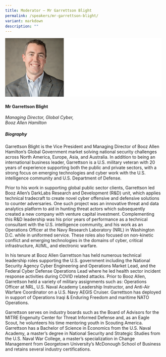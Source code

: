 ```yaml
---
title: Moderator – Mr Garrettson Blight
permalink: /speakers/mr-garrettson-blight/
variant: markdown
description: ""
---
```


![](/images/2024%20speakers/Garrettson_Blight.png)
#### **Mr Garrettson Blight**

*Managing Director, Global Cyber, <br> Booz Allen Hamilton*

##### **Biography**
Garrettson Blight is the Vice President and Managing Director of Booz Allen Hamilton’s Global Government market solving national security challenges across North America, Europe, Asia, and Australia. In addition to being an international business leader, Garrettson is a U.S. military veteran with 20 years of experience supporting both the public and private sectors, with a strong focus on emerging technologies and cyber work with the U.S. intelligence community and U.S. Department of Defense.

Prior to his work in supporting global public sector clients, Garrettson led Booz Allen’s DarkLabs Research and Development (R&amp;D) unit, which applies technical tradecraft to create novel cyber offensive and defensive solutions to counter adversaries. One such project was an
innovative threat and data analytics platform to aid in hunting threat actors which subsequently created a new company with venture capital investment. Complementing this R&amp;D leadership was his prior years of performance as a technical consultant with the U.S. intelligence community, and his work as an Operations Officer at the Navy Research Laboratory (NRL) in Washington D.C. while in uniformed service. These roles also focused on non-kinetic conflict and emerging technologies in the domains of cyber, critical infrastructure, AI/ML, and electronic warfare.

In his tenure at Booz Allen Garrettson has held numerous technical leadership roles supporting the U.S. government including the National Security Agency Cyber Engineering and Operations Market Lead, and the Federal Cyber Defense Operations Lead where he led health sector incident response activities during COVID related attacks. Prior to Booz Allen, Garrettson held a variety of military assignments such as: Operations Officer at NRL, U.S. Naval Academy Leadership Instructor, and Anti-Air Warfare Coordinator on a U.S. Navy AEGIS Cruiser. Garrettson has deployed in support of Operations Iraqi &amp; Enduring Freedom and maritime NATO Operations.

Garrettson serves on industry boards such as the Board of Advisors for the MITRE Engenuity Center for Threat Informed Defense and, as an Eagle Scout, he volunteers his time mentoring youth in Scouting America. Garrettson has a Bachelor of Science in Economics from the U.S. Naval Academy, a master’s degree in National Security and Strategic Studies from the U.S. Naval War College, a master’s specialization in Change Management from Georgetown University’s McDonough School of Business and retains several industry certifications.